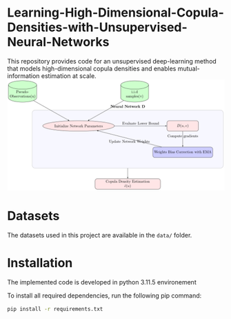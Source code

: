 # Learning-High-Dimensional-Copula-Densities-with-Unsupervised-Neural-Networks
This repository provides code for an unsupervised deep-learning method that models high-dimensional copula densities and enables mutual-information estimation at scale.
![Flowchart](Flowchart.jpg)
# Datasets
The datasets used in this project are available in the `data/` folder.
# Installation
The implemented code is developed in python 3.11.5 environement

To install all required dependencies, run the following pip command:
```bash
pip install -r requirements.txt

